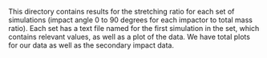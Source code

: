 This directory contains results for the stretching ratio for each set of simulations (impact angle 0 to 90 degrees for each impactor to total mass ratio). 
Each set has a text file named for the first simulation in the set, which contains relevant values, as well as a plot of the data. We have total plots for our data as well as the secondary impact data.
